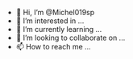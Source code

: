- 👋 Hi, I’m @Michel019sp
- 👀 I’m interested in ...
- 🌱 I’m currently learning ...
- 💞️ I’m looking to collaborate on ...
- 📫 How to reach me ...

<!---
Michel019sp/Michel019sp is a ✨ special ✨ repository because its `README.md` (this file) appears on your GitHub profile.
You can click the Preview link to take a look at your changes.
--->

